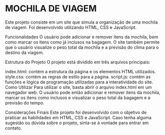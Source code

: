 <h1> MOCHILA DE VIAGEM </H1>


Este projeto consiste em um site que simula a organização de uma mochila de viagem. Foi desenvolvido utilizando HTML, CSS e JavaScript.

Funcionalidades
O usuário pode adicionar e remover itens da mochila, bem como marcar os itens como já inclusos na bagagem. O site também permite que o usuário visualize o peso total da mochila e a previsão do clima para o destino da viagem.

Estrutura do Projeto
O projeto está dividido em três arquivos principais:

index.html: contém a estrutura da página e os elementos HTML utilizados.
style.css: contém as regras de estilo para a página.
script.js: contém as funções e lógica de programação utilizadas para a interatividade do site.
Como Utilizar
Para utilizar o site, basta abrir o arquivo index.html em um navegador web. O usuário pode então adicionar e remover itens da mochila, marcar os itens como inclusos e visualizar o peso total da bagagem e a previsão do tempo.

Considerações Finais
Este projeto foi desenvolvido com o objetivo de praticar as habilidades em HTML, CSS e JavaScript. Caso tenha alguma sugestão ou dúvida sobre o projeto, sinta-se à vontade para entrar em contato.